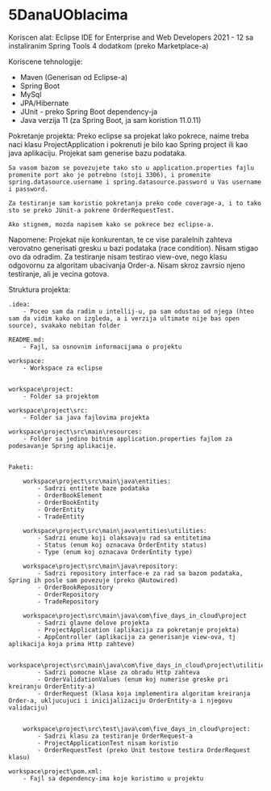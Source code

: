 # 5DanaUOblacima

Koriscen alat:
Eclipse IDE for Enterprise and Web Developers 2021 - 12 sa instaliranim Spring Tools 4 dodatkom (preko Marketplace-a)

Koriscene tehnologije:
   - Maven (Generisan od Eclipse-a)
   - Spring Boot
   - MySql
   - JPA/Hibernate
   - JUnit - preko Spring Boot dependency-ja
   - Java verzija 11 (za Spring Boot, ja sam koristion 11.0.11)

Pokretanje projekta:
    Preko eclipse sa projekat lako pokrece, naime treba naci klasu ProjectApplication i pokrenuti je bilo kao Spring project ili kao java aplikaciju. Projekat sam generise bazu podataka.

    Sa vasom bazom se povezujete tako sto u application.properties fajlu promenite port ako je potrebno (stoji 3306), i promenite spring.datasource.username i spring.datasource.password u Vas username i password.

    Za testiranje sam koristio pokretanja preko code coverage-a, i to tako sto se preko JUnit-a pokrene OrderRequestTest.

    Ako stignem, mozda napisem kako se pokrece bez eclipse-a.

Napomene:
    Projekat nije konkurentan, te ce vise paralelnih zahteva verovatno generisati gresku u bazi podataka (race condition). Nisam stigao ovo da odradim. Za testiranje nisam testirao view-ove, nego klasu odgovornu za algoritam ubacivanja Order-a. Nisam skroz zavrsio njeno testiranje, ali je vecina gotova.

Struktura projekta:

    .idea:
        - Poceo sam da radim u intellij-u, pa sam odustao od njega (hteo sam da vidim kako on izgleda, a i verzija ultimate nije bas open source), svakako nebitan folder
    
    README.md:
        - Fajl, sa osnovnim informacijama o projektu
    
    workspace:
        - Workspace za eclipse
    
    
    workspace\project:
        - Folder sa projektom

    workspace\project\src:
        - Folder sa java fajlovima projekta

    workspace\project\src\main\resources:
        - Folder sa jedino bitnim application.properties fajlom za podesavanje Spring aplikacije.

    
    Paketi:

        workspace\project\src\main\java\entities:
            - Sadrzi entitete baze podataka
            - OrderBookElement
            - OrderBookEntity
            - OrderEntity
            - TradeEntity
        
        workspace\project\src\main\java\entities\utilities:
            - Sadrzi enume koji olaksavaju rad sa entitetima
            - Status (enum koj oznacava OrderEntity status)
            - Type (enum koj oznacava OrderEntity type)

        workspace\project\src\main\java\repository:
            - Sadrzi repository interface-e za rad sa bazom podataka, Spring ih posle sam povezuje (preko @Autowired)
            - OrderBookRepository
            - OrderRepository
            - TradeRepository
        
        workspace\project\src\main\java\com\five_days_in_cloud\project
            - Sadrzi glavne delove projekta
            - ProjectApplication (aplikacija za pokretanje projekta)
            - AppController (aplikacija za generisanje view-ova, tj aplikacija koja prima Http zahteve)
        
        workspace\project\src\main\java\com\five_days_in_cloud\project\utilities:
            - Sadrzi pomocne klase za obradu Http zahteva
            - OrderValidationValues (enum koj numerise greske pri kreiranju OrderEntity-a)
            - OrderRequest (klasa koja implementira algoritam kreiranja Order-a, ukljucujuci i inicijalizaciju OrderEntity-a i njegovu validaciju)
        

        workspace\project\src\test\java\com\five_days_in_cloud\project:
            - Sadrzi klasu za testiranje OrderRequest-a
            - ProjectApplicationTest nisam koristio
            - OrderRequestTest (preko Unit testove testira OrderRequest klasu)
        
    workspace\project\pom.xml:
        - Fajl sa dependency-ima koje koristimo u projektu

